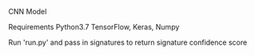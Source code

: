 CNN Model

Requirements 
Python3.7
TensorFlow, Keras, Numpy

Run 'run.py' and pass in signatures to return signature confidence score
